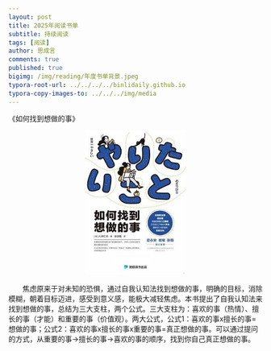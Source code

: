 ```yaml
---
layout: post
title: 2025年阅读书单
subtitle: 持续阅读
tags: [阅读]
author: 思成言
comments: true
published: true
bigimg: /img/reading/年度书单背景.jpeg
typora-root-url: ../../../../binlidaily.github.io
typora-copy-images-to: ../../../img/media
---
```


《如何找到想做的事》

<p align="center">
  <img width="200" height="" src="/img/reading/2025-01-01-2025年阅读书单/如何找到想做的事.jpg">
</p>

　　焦虑原来于对未知的恐惧，通过自我认知法找到想做的事，明确的目标，消除模糊，朝着目标迈进，感受到意义感，能极大减轻焦虑。本书提出了自我认知法来找到想做的事，总结为三大支柱，两个公式。三大支柱为：喜欢的事（热情）、擅长的事（才能）和重要的事（价值观）。两大公式，公式1：喜欢的事x擅长的事=想做的事；公式2：喜欢的事x擅长的事x重要的事=真正想做的事。可以通过提问的方式，从重要的事→擅长的事→喜欢的事的顺序，找到你自己真正想做的事。



